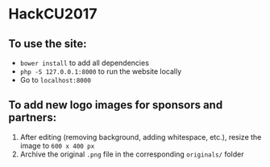 # HackCU2017


## To use the site:
* `bower install` to add all dependencies
* `php -S 127.0.0.1:8000` to run the website locally
* Go to `localhost:8000`

## To add new logo images for sponsors and partners:
1. After editing (removing background, adding whitespace, etc.), resize the image to `600 x 400 px`
2. Archive the original `.png` file in the corresponding `originals/` folder
